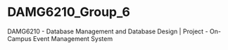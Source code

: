 # DAMG6210_Group_6
DAMG6210 - Database Management and Database Design | Project - On-Campus Event Management System
